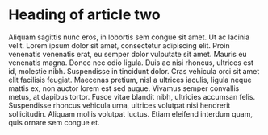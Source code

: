 # Heading of article two
Aliquam sagittis nunc eros, in lobortis sem congue sit amet. Ut ac lacinia velit. Lorem ipsum dolor sit amet, consectetur adipiscing elit. Proin venenatis venenatis erat, eu semper dolor vulputate sit amet. Mauris eu venenatis magna. Donec nec odio ligula. Duis ac nisi rhoncus, ultrices est id, molestie nibh. Suspendisse in tincidunt dolor. Cras vehicula orci sit amet elit facilisis feugiat. Maecenas pretium, nisl a ultrices iaculis, ligula neque mattis ex, non auctor lorem est sed augue. Vivamus semper convallis metus, at dapibus tortor. Fusce vitae blandit nibh, ultricies accumsan felis. Suspendisse rhoncus vehicula urna, ultrices volutpat nisi hendrerit sollicitudin. Aliquam mollis volutpat luctus. Etiam eleifend interdum quam, quis ornare sem congue et. 
